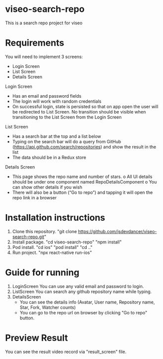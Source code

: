 # viseo-search-repo
This is a search repo project for viseo

# Requirements
You will need to implement 3 screens: 
- Login Screen 
- List Screen 
- Details Screen 
 
Login Screen 
- Has an email and password fields 
- The login will work with random credentials 
- On successful login, state is persisted so that on app open the user will be redirected to List Screen. No transition 
should be visible when transitioning to the List Screen from the Login Screen 
 
List Screen 
- Has a search bar at the top and a list below 
- Typing on the search bar will do a query from GitHub (https://api.github.com/search/repositories) and show the result 
in the list 
- The data should be in a Redux store 
 
Details Screen 
- This page shows the repo name and number of stars. 
o All UI details should be under one component named RepoDetailsComponent 
o You can show other details if you wish 
- There will also be a button (“Go to repo”) and tapping it will open the repo link in a browser

# Installation instructions
1. Clone this repository.
   "git clone https://github.com/jsdevdancer/viseo-search-repo.git"
2. Install package.
   "cd viseo-search-repo"
   "npm install"
3. Pod install.
   "cd ios"
   "pod install"
   "cd .."
4. Run project.
   "npx react-native run-ios"

# Guide for running
1. LoginScreen
   You can use any valid email and password to login.
2. ListScreen
   You can search any github repository name while typing.
3. DetailsScreen
   - You can see the details info (Avatar, User name, Repository name, Star, Fork, Watcher counts)
   - You can go to the repo url on browser by clicking "Go to repo" button.

# Preview Result
  You can see the result video record via "result_screen" file.